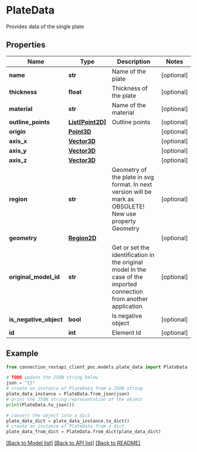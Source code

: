 # PlateData

Provides data of the single plate

## Properties

Name | Type | Description | Notes
------------ | ------------- | ------------- | -------------
**name** | **str** | Name of the plate | [optional] 
**thickness** | **float** | Thickness of the plate | [optional] 
**material** | **str** | Name of the material | [optional] 
**outline_points** | [**List[Point2D]**](Point2D.md) | Outline points | [optional] 
**origin** | [**Point3D**](Point3D.md) |  | [optional] 
**axis_x** | [**Vector3D**](Vector3D.md) |  | [optional] 
**axis_y** | [**Vector3D**](Vector3D.md) |  | [optional] 
**axis_z** | [**Vector3D**](Vector3D.md) |  | [optional] 
**region** | **str** | Geometry of the plate in svg format. In next version will be mark as OBSOLETE! New use property Geometry | [optional] 
**geometry** | [**Region2D**](Region2D.md) |  | [optional] 
**original_model_id** | **str** | Get or set the identification in the original model  In the case of the imported connection from another application | [optional] 
**is_negative_object** | **bool** | Is negative object | [optional] 
**id** | **int** | Element Id | [optional] 

## Example

```python
from connection_restapi_client_poc.models.plate_data import PlateData

# TODO update the JSON string below
json = "{}"
# create an instance of PlateData from a JSON string
plate_data_instance = PlateData.from_json(json)
# print the JSON string representation of the object
print(PlateData.to_json())

# convert the object into a dict
plate_data_dict = plate_data_instance.to_dict()
# create an instance of PlateData from a dict
plate_data_from_dict = PlateData.from_dict(plate_data_dict)
```
[[Back to Model list]](../README.md#documentation-for-models) [[Back to API list]](../README.md#documentation-for-api-endpoints) [[Back to README]](../README.md)


